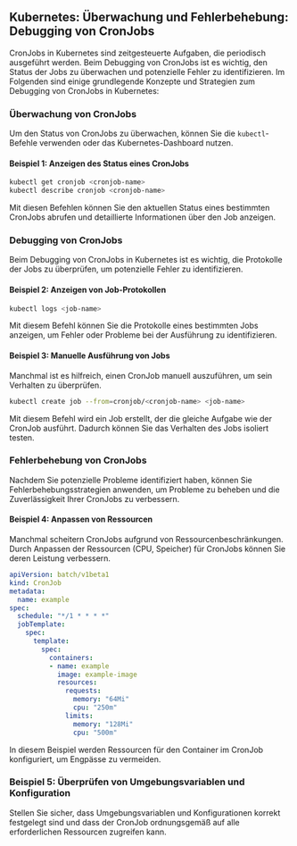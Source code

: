 ## Kubernetes: Überwachung und Fehlerbehebung: Debugging von CronJobs

CronJobs in Kubernetes sind zeitgesteuerte Aufgaben, die periodisch ausgeführt werden. Beim Debugging von CronJobs ist es wichtig, den Status der Jobs zu überwachen und potenzielle Fehler zu identifizieren. Im Folgenden sind einige grundlegende Konzepte und Strategien zum Debugging von CronJobs in Kubernetes:

### Überwachung von CronJobs

Um den Status von CronJobs zu überwachen, können Sie die `kubectl`-Befehle verwenden oder das Kubernetes-Dashboard nutzen.

#### Beispiel 1: Anzeigen des Status eines CronJobs

```bash
kubectl get cronjob <cronjob-name>
kubectl describe cronjob <cronjob-name>
```

Mit diesen Befehlen können Sie den aktuellen Status eines bestimmten CronJobs abrufen und detaillierte Informationen über den Job anzeigen.

### Debugging von CronJobs
Beim Debugging von CronJobs in Kubernetes ist es wichtig, die Protokolle der Jobs zu überprüfen, um potenzielle Fehler zu identifizieren.

#### Beispiel 2: Anzeigen von Job-Protokollen

```bash
kubectl logs <job-name>

```

Mit diesem Befehl können Sie die Protokolle eines bestimmten Jobs anzeigen, um Fehler oder Probleme bei der Ausführung zu identifizieren.

#### Beispiel 3: Manuelle Ausführung von Jobs
Manchmal ist es hilfreich, einen CronJob manuell auszuführen, um sein Verhalten zu überprüfen.

```bash
kubectl create job --from=cronjob/<cronjob-name> <job-name>

```

Mit diesem Befehl wird ein Job erstellt, der die gleiche Aufgabe wie der CronJob ausführt. Dadurch können Sie das Verhalten des Jobs isoliert testen.

### Fehlerbehebung von CronJobs
Nachdem Sie potenzielle Probleme identifiziert haben, können Sie Fehlerbehebungsstrategien anwenden, um Probleme zu beheben und die Zuverlässigkeit Ihrer CronJobs zu verbessern.

#### Beispiel 4: Anpassen von Ressourcen
Manchmal scheitern CronJobs aufgrund von Ressourcenbeschränkungen. Durch Anpassen der Ressourcen (CPU, Speicher) für CronJobs können Sie deren Leistung verbessern.

```yaml
apiVersion: batch/v1beta1
kind: CronJob
metadata:
  name: example
spec:
  schedule: "*/1 * * * *"
  jobTemplate:
    spec:
      template:
        spec:
          containers:
          - name: example
            image: example-image
            resources:
              requests:
                memory: "64Mi"
                cpu: "250m"
              limits:
                memory: "128Mi"
                cpu: "500m"

```

In diesem Beispiel werden Ressourcen für den Container im CronJob konfiguriert, um Engpässe zu vermeiden.

### Beispiel 5: Überprüfen von Umgebungsvariablen und Konfiguration
Stellen Sie sicher, dass Umgebungsvariablen und Konfigurationen korrekt festgelegt sind und dass der CronJob ordnungsgemäß auf alle erforderlichen Ressourcen zugreifen kann.
